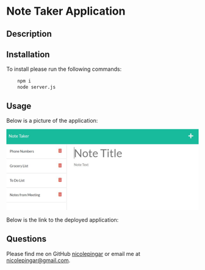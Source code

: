 # Note Taker Application 

## Description

## Installation

To install please run the following commands:

        npm i
        node server.js

## Usage 

Below is a picture of the application: 

![Picture of Note Taker](public/assets/images/picture.jpg)

Below is the link to the deployed application:



## Questions 

Please find me on GitHub [nicolepingar](https://github.com/nicolepingar) or email me at nicolepingar@gmail.com.



